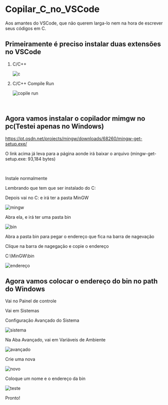 # Copilar_C_no_VSCode
Aos amantes do  VSCode, que não querem larga-lo nem na hora de escrever seus códigos em C.

## Primeiramente é preciso instalar duas extensões no VSCode
<ol>
  <li>C/C++</li>
  
  ![c](https://user-images.githubusercontent.com/48113700/71306763-6fd44a80-23c3-11ea-95b2-60b56ffeaf22.jpg)
  <li>C/C++ Compile Run</li>

  ![copile run](https://user-images.githubusercontent.com/48113700/71306791-c6da1f80-23c3-11ea-9309-13dd65ae8945.jpg)
</ol>

<br>

## Agora vamos instalar o copilador mimgw no pc(Testei apenas no Windows)

https://pt.osdn.net/projects/mingw/downloads/68260/mingw-get-setup.exe/
<p>O link acima já leva para a página aonde irá baixar o arquivo (mingw-get-setup.exe: 93,184 bytes)</p>
<br>
<p>Instale normalmente</p>
<p>Lembrando que tem que ser instalado do C:</p>
<p>Depois vai no C: e irá ter a pasta MinGW </p>

![mingw](https://user-images.githubusercontent.com/48113700/71306853-c1c9a000-23c4-11ea-84ad-2ced3b59cdf4.jpg)

<p>Abra ela, e irá ter uma pasta bin </p>

![bin](https://user-images.githubusercontent.com/48113700/71306883-41f00580-23c5-11ea-94f8-e4bfbf5af472.jpg)
<p>Abra a pasta bin para pegar o endereço que fica na barra de nagevação </p>
<p>Clique na barra de nagegação e copie o endereço</p>
<p>C:\MinGW\bin</p>

![endereço](https://user-images.githubusercontent.com/48113700/71306893-63e98800-23c5-11ea-9b96-3f16b59596da.jpg)


## Agora vamos colocar  o endereço do bin no path do Windows
<p>Vai no Painel de controle </p>
<p>Vai em Sistemas</p>
<p>Configuração Avançado do Sistema</p>

![sistema](https://user-images.githubusercontent.com/48113700/71306954-4a950b80-23c6-11ea-8e5e-a5e5e57fd541.jpg)

<p>Na Aba Avançado, vai em Variáveis de Ambiente</p>

![avançado](https://user-images.githubusercontent.com/48113700/71306988-b4151a00-23c6-11ea-8024-e36ad72efb3e.jpg)

<p>Crie uma nova </p>

![novo](https://user-images.githubusercontent.com/48113700/71307038-7bc20b80-23c7-11ea-9533-429a710adf91.jpg)


<p>Coloque um nome e o endereço da bin</p>

![teste](https://user-images.githubusercontent.com/48113700/71307091-cd6a9600-23c7-11ea-97ab-ee6a66a7e84e.jpg)

<p>Pronto!</p>
<p></p>
